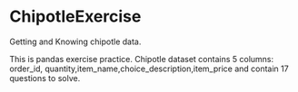 # ChipotleExercise
Getting and Knowing chipotle data.

This is pandas exercise practice. Chipotle dataset contains 5 columns: order_id, quantity,item_name,choice_description,item_price 
and contain 17 questions to solve.

